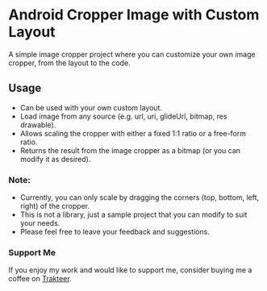# Android Cropper Image with Custom Layout

A simple image cropper project where you can customize your own image cropper, from the layout to the code.

## Usage

- Can be used with your own custom layout.
- Load image from any source (e.g. url, uri, glideUrl, bitmap, res drawable).
- Allows scaling the cropper with either a fixed 1:1 ratio or a free-form ratio.
- Returns the result from the image cropper as a bitmap (or you can modify it as desired).
  
### Note:
- Currently, you can only scale by dragging the corners (top, bottom, left, right) of the cropper.
- This is not a library, just a sample project that you can modify to suit your needs.
- Please feel free to leave your feedback and suggestions.



### Support Me

If you enjoy my work and would like to support me, consider buying me a coffee on [Trakteer](https://teer.id/don_prag).
